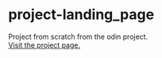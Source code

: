 # project-landing_page

Project from scratch from the odin project.  
[Visit the project page.](https://cerecero.github.io/project-landin_page/)
